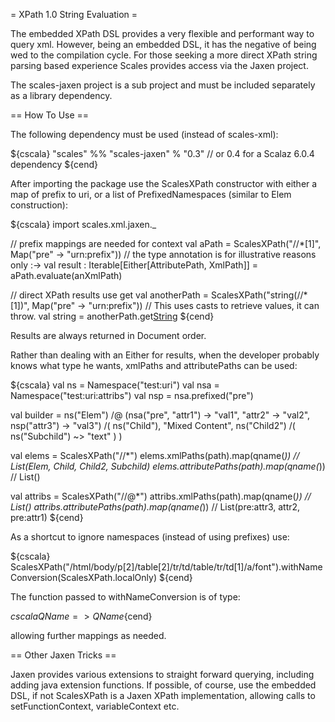 = XPath 1.0 String Evaluation =

The embedded XPath DSL provides a very flexible and performant way to query xml.  However, being an embedded DSL, it has the negative of being wed to the compilation cycle.  For those seeking a more direct XPath string parsing based experience Scales provides access via the Jaxen project.

The scales-jaxen project is a sub project and must be included separately as a library dependency.

== How To Use ==

The following dependency must be used (instead of scales-xml):

${cscala}
  "scales" %% "scales-jaxen" % "0.3" // or 0.4 for a Scalaz 6.0.4 dependency
${cend}

After importing the package use the ScalesXPath constructor with either a map of prefix to uri, or a list of PrefixedNamespaces (similar to Elem construction):

${cscala}
  import scales.xml.jaxen._

  // prefix mappings are needed for context
  val aPath = ScalesXPath("//*[1]", Map("pre" -> "urn:prefix"))
  // the type annotation is for illustrative reasons only :->
  val result : Iterable[Either[AttributePath, XmlPath]] = aPath.evaluate(anXmlPath)

  // direct XPath results use get
  val anotherPath = ScalesXPath("string(//*[1])", Map("pre" -> "urn:prefix"))
  // This uses casts to retrieve values, it can throw.
  val string = anotherPath.get[String](anXmlPath)
${cend}

Results are always returned in Document order.

Rather than dealing with an Either for results, when the developer probably knows what type he wants, xmlPaths and attributePaths can be used:

${cscala}
  val ns = Namespace("test:uri")
  val nsa = Namespace("test:uri:attribs")
  val nsp = nsa.prefixed("pre")

  val builder = 
    ns("Elem") /@ (nsa("pre", "attr1") -> "val1",
      	    	   "attr2" -> "val2",
		   nsp("attr3") -> "val3") /(
      ns("Child"),
      "Mixed Content",
      ns("Child2") /( ns("Subchild") ~> "text" )
    )

  val elems = ScalesXPath("//*")
  elems.xmlPaths(path).map(qname(_)) // List(Elem, Child, Child2, Subchild)
  elems.attributePaths(path).map(qname(_)) // List()

  val attribs = ScalesXPath("//@*")
  attribs.xmlPaths(path).map(qname(_)) // List()
  attribs.attributePaths(path).map(qname(_)) // List(pre:attr3, attr2, pre:attr1)
${cend}

As a shortcut to ignore namespaces (instead of using prefixes) use:

${cscala}
  ScalesXPath("/html/body/p[2]/table[2]/tr/td/table/tr/td[1]/a/font").withNameConversion(ScalesXPath.localOnly)
${cend}

The function passed to withNameConversion is of type: 

${cscala}QName => QName${cend} 

allowing further mappings as needed.

== Other Jaxen Tricks ==

Jaxen provides various extensions to straight forward querying, including adding java extension functions.  If possible, of course, use the embedded DSL, if not ScalesXPath is a Jaxen XPath implementation, allowing calls to setFunctionContext, variableContext etc.